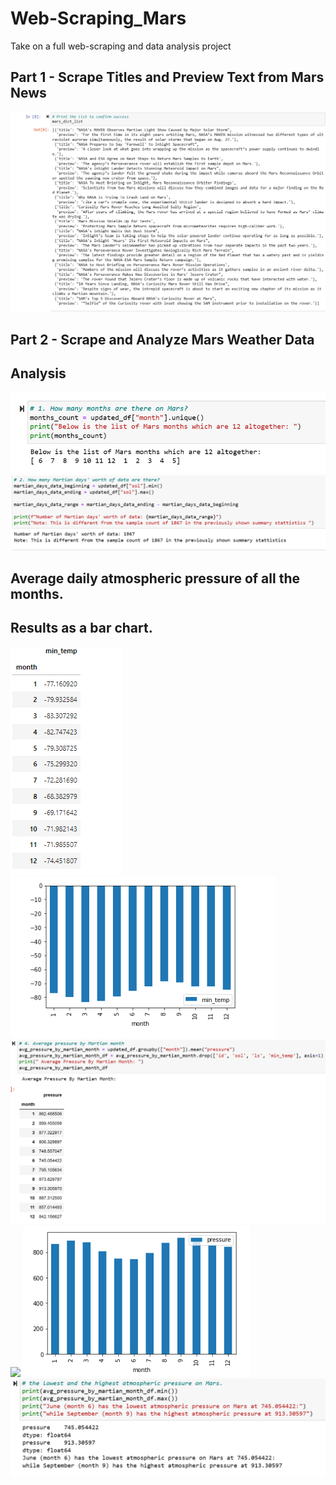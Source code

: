 # Web-Scraping_Mars

 Take on a full web-scraping and data analysis project


## Part 1 - Scrape Titles and Preview Text from Mars News

![](https://github.com/Gilaine-UOT/Web-Scraping_Mars/blob/main/Images/Mars_list.PNG)

## Part 2 - Scrape and Analyze Mars Weather Data

## Analysis

![](https://github.com/Gilaine-UOT/Web-Scraping_Mars/blob/main/Images/Capture-1.PNG)
![](https://github.com/Gilaine-UOT/Web-Scraping_Mars/blob/main/Images/Capture-2.PNG)

## Average daily atmospheric pressure of all the months.
## Results as a bar chart.

![](https://github.com/Gilaine-UOT/Web-Scraping_Mars/blob/main/Images/Capture_average%20temp%20by%20month.PNG)
![](https://github.com/Gilaine-UOT/Web-Scraping_Mars/blob/main/Images/Pie_chart.PNG)
![](https://github.com/Gilaine-UOT/Web-Scraping_Mars/blob/main/Images/Capture-4.PNG)
![](https://github.com/Gilaine-UOT/Web-Scraping_Mars)
![](https://github.com/Gilaine-UOT/Web-Scraping_Mars/blob/main/Images/Pie-2.PNG)
![](https://github.com/Gilaine-UOT/Web-Scraping_Mars/blob/main/Images/Capture%205.PNG)

